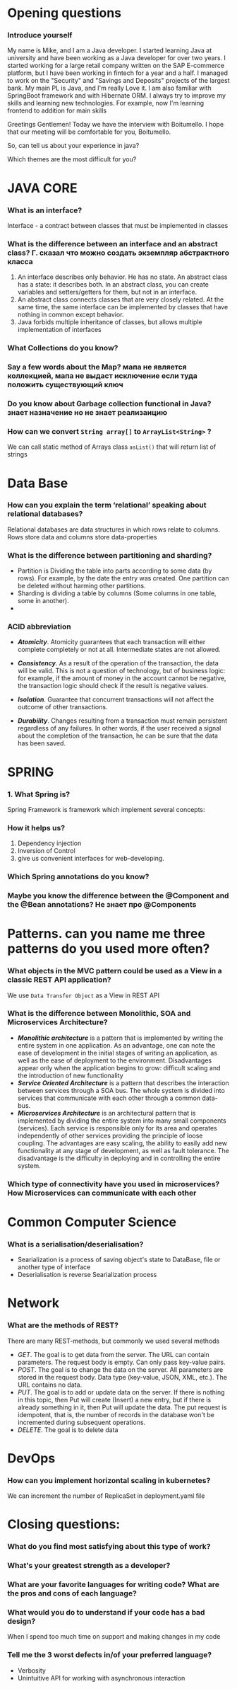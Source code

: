 # Opening questions
### Introduce yourself
My name is Mike, and I am a Java developer. I started learning Java at university and have been working as a Java developer for over two years. I started working for a large retail company written on the SAP E-commerce platform, but I have been working in fintech for a year and a half. I managed to work on the "Security" and "Savings and Deposits" projects of the largest bank.
My main PL is Java, and I'm really Love it. I am also familiar with SpringBoot framework and with Hibernate ORM.
I always try to improve my skills and learning new technologies. For example, now I'm learning frontend to addition for main skills

Greetings Gentlemen! Today we have the interview with Boitumello.
I hope that our meeting will be comfortable for you, Boitumello.

So, can tell us about your experience in java?

Which themes are the most difficult for you?

# JAVA CORE
### What is an interface?
Interface - a contract between classes that must be implemented in classes

### What is the difference between an interface and an abstract class? Г. сказал что можно создать экземпляр абстрактного класса  
1. An interface describes only behavior. He has no state. An abstract class has a state: it describes both. In an abstract class, you can create variables and setters/getters for them, but not in an interface.
2. An abstract class connects classes that are very closely related.
At the same time, the same interface can be implemented by classes that have nothing in common except behavior.
3. Java forbids multiple inheritance of classes, but allows multiple implementation of interfaces

### What Collections do you know? 

### Say a few words about the Map? мапа не является коллекцией, мапа не выдаст исключение если туда положить существующий ключ

### Do you know about Garbage collection functional in Java? знает назначение но не знает реализаицию

### How can we convert `String array[]` to `ArrayList<String>` ?
We can call static method of Arrays class `asList()` that will return list of strings

# Data Base
### How can you explain the term ‘relational’ speaking about relational databases?
Relational databases are data structures in which rows relate to columns. Rows store data and columns store data-properties  
### What is the difference between partitioning and sharding?
- Partition is Dividing the table into parts according to some data (by rows). For example, by the date the entry was created. 
One partition can be deleted without harming other partitions.
- Sharding is dividing a table by columns (Some columns in one table, some in another).
- 
### ACID abbreviation
- _**Atomicity**_. Atomicity guarantees that each transaction will either complete completely or not at all. Intermediate states are not allowed.

- _**Consistency**_. As a result of the operation of the transaction, the data will be valid. This is not a question of technology, but of business logic: for example, if the amount of money in the account cannot be negative, the transaction logic should check if the result is negative values.

- _**Isolation**_. Guarantee that concurrent transactions will not affect the outcome of other transactions.

- _**Durability**_. Changes resulting from a transaction must remain persistent regardless of any failures. In other words, if the user received a signal about the completion of the transaction, he can be sure that the data has been saved.

# SPRING
### 1. What Spring is?
Spring Framework is framework which implement several concepts:
### How it helps us?
1. Dependency injection
2. Inversion of Control
3. give us convenient interfaces for web-developing.
### Which Spring annotations do you know?
### Maybe you know the difference between the @Component and the @Bean annotations? Не знает про @Components 

# Patterns. can you name me three patterns do you used more often?
### What objects in the MVC pattern could be used as a View in a classic REST API application?
We use `Data Transfer Object` as a View in REST API

### What is the difference between Monolithic, SOA and Microservices Architecture?
- _**Monolithic architecture**_ is a pattern that is implemented by writing the entire system in one application. As an advantage, one can note the ease of development in the initial stages of writing an application, as well as the ease of deployment to the environment. Disadvantages appear only when the application begins to grow: difficult scaling and the introduction of new functionality
- _**Service Oriented Architecture**_ is a pattern that describes the interaction between services through a SOA bus. The whole system is divided into services that communicate with each other through a common data-bus.
- _**Microservices Architecture**_ is an architectural pattern that is implemented by dividing the entire system into many small components (services). Each service is responsible only for its area and operates independently of other services providing the principle of loose coupling. The advantages are easy scaling, the ability to easily add new functionality at any stage of development, as well as fault tolerance. The disadvantage is the difficulty in deploying and in controlling the entire system.

### Which type of connectivity have you used in microservices? How Microservices can communicate with each other
# Common Computer Science
### What is a serialisation/deserialisation?
- Searialization is a process of saving object's state to DataBase, file or another type of interface
- Deserialisation is reverse Searialization process

# Network
### What are the methods of REST?
There are many REST-methods, but commonly we used several methods
- _GET_. The goal is to get data from the server. The URL can contain parameters. The request body is empty. Can only pass key-value pairs.
- _POST_. The goal is to change the data on the server. All parameters are stored in the request body. Data type (key-value, JSON, XML, etc.). The URL contains no data.
- _PUT_. The goal is to add or update data on the server. If there is nothing in this topic, then Put will create (Insert) a new entry, but if there is already something in it, then Put will update the data. 
The put request is idempotent, that is, the number of records in the database won't be incremented during subsequent operations.
- _DELETE_. The goal is to delete data

# DevOps

### How can you implement horizontal scaling in kubernetes?
We can increment the number of ReplicaSet in deployment.yaml file

# Closing questions:
### What do you find most satisfying about this type of work?
### What's your greatest strength as a developer?
### What are your favorite languages for writing code? What are the pros and cons of each language?

### What would you do to understand if your code has a bad design?
When I spend too much time on support and making changes in my code
### Tell me the 3 worst defects in/of your preferred language?
- Verbosity
- Unintuitive API for working with asynchronous interaction
